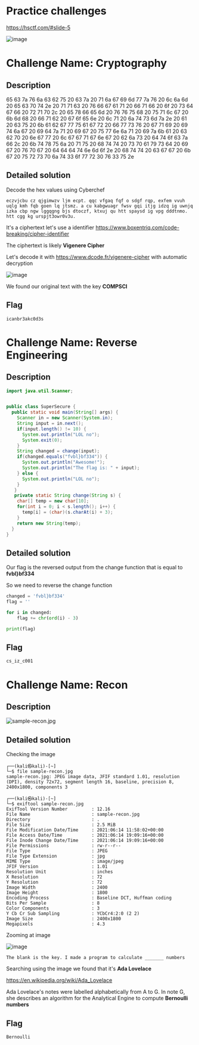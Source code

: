 # Practice challenges
https://hsctf.com/#slide-5

![image](https://i.imgur.com/ehWEDhZ.png)



# Challenge Name: Cryptography

## Description

65 63 7a 76 6a 63 62 75 20 63 7a 20 71 6a 67 69 6d 77 7a 76 20 6c 6a 6d 20 65 63 70 74 2e 20 71 71 63 20 76 66 67 61 71 20 66 71 66 20 6f 20 73 64 67 66 20 72 71 70 2c 20 65 78 66 65 6d 20 76 76 75 68 20 75 71 6c 67 20 6b 6d 68 20 66 71 62 20 67 6f 65 6e 20 6c 71 20 6a 74 73 6d 7a 2e 20 61 20 63 75 20 6b 61 62 67 77 75 61 67 72 20 66 77 73 76 20 67 71 69 20 69 74 6a 67 20 69 64 7a 71 20 69 67 20 75 77 6e 6a 71 20 69 7a 6b 61 20 63 62 70 20 6e 67 77 20 6c 67 67 71 67 6e 67 20 62 6a 73 20 64 74 6f 63 7a 66 2c 20 6b 74 78 75 6a 20 71 75 20 68 74 74 20 73 70 61 79 73 64 20 69 67 20 76 70 67 20 64 64 64 74 6e 6d 6f 2e 20 68 74 74 20 63 67 67 20 6b 67 20 75 72 73 70 6a 74 33 6f 77 72 30 76 33 75 2e

## Detailed solution

Decode the hex values using Cyberchef  
  
```
eczvjcbu cz qjgimwzv ljm ecpt. qqc vfgaq fqf o sdgf rqp, exfem vvuh uqlg kmh fqb goen lq jtsmz. a cu kabgwuagr fwsv gqi itjg idzq ig uwnjq izka cbp ngw lggqgng bjs dtoczf, ktxuj qu htt spaysd ig vpg dddtnmo. htt cgg kg urspjt3owr0v3u.
```  

It's a ciphertext let's use a identifier https://www.boxentriq.com/code-breaking/cipher-identifier  

The ciphertext is likely **Vigenere Cipher** 

Let's decode it with https://www.dcode.fr/vigenere-cipher with automatic decryption 

![image](https://i.imgur.com/Yabnqt9.png)

We found our original text with the key **COMPSCI**  

## Flag

```
icanbr3akc0d3s
```

# Challenge Name: Reverse Engineering

## Description  

```java    
import java.util.Scanner;


public class SuperSecure {
  public static void main(String[] args) {
    Scanner in = new Scanner(System.in);
    String input = in.next();
    if(input.length() != 10) {
      System.out.println("LOL no");
      System.exit(0);
    }
    String changed = change(input);
    if(changed.equals("fvbl}bf334")) {
      System.out.println("Awesome!");
      System.out.println("The flag is: " + input);
    } else {
      System.out.println("LOL no");
    }
   }
   private static String change(String s) {
    char[] temp = new char[10];
    for(int i = 0; i < s.length(); i++) {
      temp[i] = (char)(s.charAt(i) + 3);
    }
    return new String(temp);
  }
}

``` 
## Detailed solution

Our flag is the reversed output from the change function that is equal to **fvbl}bf334** 

So we need to reverse the change function 

```python
changed = 'fvbl}bf334'
flag = ''

for i in changed:
    flag += chr(ord(i) - 3)

print(flag)
```
  
## Flag

```
cs_iz_c001
```

# Challenge Name: Recon

## Description

![sample-recon.jpg](https://i.imgur.com/izjJFMe.jpg)

## Detailed solution

Checking the image 
```
┌──(kali㉿kali)-[~]
└─$ file sample-recon.jpg
sample-recon.jpg: JPEG image data, JFIF standard 1.01, resolution (DPI), density 72x72, segment length 16, baseline, precision 8, 2400x1800, components 3
```
```
┌──(kali㉿kali)-[~]
└─$ exiftool sample-recon.jpg
ExifTool Version Number         : 12.16
File Name                       : sample-recon.jpg
Directory                       : .
File Size                       : 2.5 MiB
File Modification Date/Time     : 2021:06:14 11:58:02+00:00
File Access Date/Time           : 2021:06:14 19:09:16+00:00
File Inode Change Date/Time     : 2021:06:14 19:09:16+00:00
File Permissions                : rw-r--r--
File Type                       : JPEG
File Type Extension             : jpg
MIME Type                       : image/jpeg
JFIF Version                    : 1.01
Resolution Unit                 : inches
X Resolution                    : 72
Y Resolution                    : 72
Image Width                     : 2400
Image Height                    : 1800
Encoding Process                : Baseline DCT, Huffman coding
Bits Per Sample                 : 8
Color Components                : 3
Y Cb Cr Sub Sampling            : YCbCr4:2:0 (2 2)
Image Size                      : 2400x1800
Megapixels                      : 4.3
```
Zooming at image 
  
![image](https://i.imgur.com/3WY7Dtl.jpg)

``` The blank is the key. I made a program to calculate _______ numbers ```  

Searching using the image we found that it's **Ada Lovelace**  

https://en.wikipedia.org/wiki/Ada_Lovelace   

Ada Lovelace's notes were labelled alphabetically from A to G. In note G, she describes an algorithm for the Analytical Engine to compute **Bernoulli numbers**


## Flag

```
Bernoulli
```
